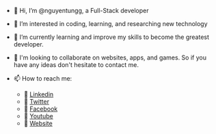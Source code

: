 - 👋 Hi, I’m @nguyentungg, a Full-Stack developer
- 👀 I’m interested in coding, learning, and researching new technology 
- 🌱 I’m currently learning and improve my skills to become the greatest developer.
- 💞️ I'm looking to collaborate on websites, apps, and games. So if you have any ideas don't hesitate to contact me. 
- 📫 How to reach me:
    
    + :watermelon: [Linkedin](https://www.linkedin.com/in/nguyenthanhtungg/)
    + :orange: [Twitter](https://twitter.com/TungNguyen469)
    + :broccoli: [Facebook](https://www.facebook.com/nguyentung9t/)
    + :apple: [Youtube](https://www.youtube.com/channel/UCW7yImuRGHEWnh4S07SnzRA)
    + :gem: [Website](https://nguyentungg.github.io/cv)

<!---
nguyentungg/nguyentungg is a ✨ special ✨ repository because its `README.md` (this file) appears on your GitHub profile.
You can click the Preview link to take a look at your changes.
--->
